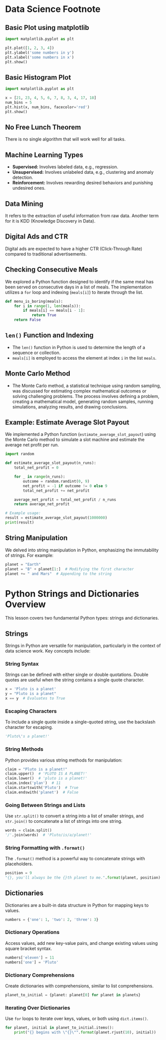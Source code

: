 # Data Science Footnote

## Basic Plot using matplotlib

```python
import matplotlib.pyplot as plt

plt.plot([1, 2, 3, 4])
plt.ylabel('some numbers in y')
plt.xlabel('some numbers in x')
plt.show()
```

## Basic Histogram Plot

```python
import matplotlib.pyplot as plt

x = [21, 23, 4, 5, 6, 7, 8, 3, 4, 17, 18]
num_bins = 5
plt.hist(x, num_bins, facecolor='red')
plt.show()
```

## No Free Lunch Theorem

There is no single algorithm that will work well for all tasks.

## Machine Learning Types

- **Supervised:** Involves labeled data, e.g., regression.
- **Unsupervised:** Involves unlabeled data, e.g., clustering and anomaly detection.
- **Reinforcement:** Involves rewarding desired behaviors and punishing undesired ones.

## Data Mining

It refers to the extraction of useful information from raw data. Another term for it is KDD (Knowledge Discovery in Data).

## Digital Ads and CTR

Digital ads are expected to have a higher CTR (Click-Through Rate) compared to traditional advertisements.

## Checking Consecutive Meals

We explored a Python function designed to identify if the same meal has been served on consecutive days in a list of meals. The implementation utilizes a `for` loop and indexing (`meals[i]`) to iterate through the list.

```python
def menu_is_boring(meals):
    for i in range(1, len(meals)):
        if meals[i] == meals[i - 1]:
            return True
    return False
```

## `len()` Function and Indexing

- The `len()` function in Python is used to determine the length of a sequence or collection.
- `meals[i]` is employed to access the element at index `i` in the list `meals`.

## Monte Carlo Method

- The Monte Carlo method, a statistical technique using random sampling, was discussed for estimating complex mathematical outcomes or solving challenging problems. The process involves defining a problem, creating a mathematical model, generating random samples, running simulations, analyzing results, and drawing conclusions.

## Example: Estimate Average Slot Payout

We implemented a Python function (`estimate_average_slot_payout`) using the Monte Carlo method to simulate a slot machine and estimate the average net profit per run.

```python
import random

def estimate_average_slot_payout(n_runs):
    total_net_profit = 0

    for _ in range(n_runs):
        outcome = random.randint(0, 9)
        net_profit = -1 if outcome != 0 else 9
        total_net_profit += net_profit

    average_net_profit = total_net_profit / n_runs
    return average_net_profit

# Example usage:
result = estimate_average_slot_payout(1000000)
print(result)
```

## String Manipulation

We delved into string manipulation in Python, emphasizing the immutability of strings. For example:

```python
planet = "Earth"
planet = "B" + planet[1:]  # Modifying the first character
planet += " and Mars"  # Appending to the string
```

# Python Strings and Dictionaries Overview

This lesson covers two fundamental Python types: strings and dictionaries.

## Strings

Strings in Python are versatile for manipulation, particularly in the context of data science work. Key concepts include:

### String Syntax

Strings can be defined with either single or double quotations. Double quotes are useful when the string contains a single quote character.

```python
x = 'Pluto is a planet'
y = "Pluto is a planet"
x == y  # Evaluates to True
```

### Escaping Characters

To include a single quote inside a single-quoted string, use the backslash character for escaping.

```python
'Pluto\'s a planet!'
```

### String Methods

Python provides various string methods for manipulation:

```python
claim = "Pluto is a planet!"
claim.upper()  # 'PLUTO IS A PLANET!'
claim.lower()  # 'pluto is a planet!'
claim.index('plan')  # 11
claim.startswith('Pluto')  # True
claim.endswith('planet')  # False
```

### Going Between Strings and Lists

Use `str.split()` to convert a string into a list of smaller strings, and `str.join()` to concatenate a list of strings into one string.

```python
words = claim.split()
'/'.join(words)  # 'Pluto/is/a/planet!'
```

### String Formatting with `.format()`

The `.format()` method is a powerful way to concatenate strings with placeholders.

```python
position = 9
"{}, you'll always be the {}th planet to me.".format(planet, position)
```

## Dictionaries

Dictionaries are a built-in data structure in Python for mapping keys to values.

```python
numbers = {'one': 1, 'two': 2, 'three': 3}
```

### Dictionary Operations

Access values, add new key-value pairs, and change existing values using square bracket syntax.

```python
numbers['eleven'] = 11
numbers['one'] = 'Pluto'
```

### Dictionary Comprehensions

Create dictionaries with comprehensions, similar to list comprehensions.

```python
planet_to_initial = {planet: planet[0] for planet in planets}
```

### Iterating Over Dictionaries

Use `for` loops to iterate over keys, values, or both using `dict.items()`.

```python
for planet, initial in planet_to_initial.items():
    print("{} begins with \"{}\"".format(planet.rjust(10), initial))
```
